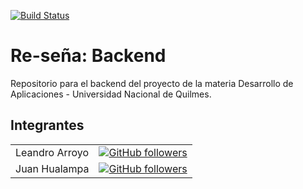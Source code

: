 [![Build Status](https://travis-ci.com/desapp-grupo-D-012021/backend.svg?token=1okBePLPb24ssbxW37nF&branch=main)](https://travis-ci.com/desapp-grupo-D-012021/backend)

# Re-seña: Backend
Repositorio para el backend del proyecto de la materia Desarrollo de Aplicaciones - Universidad Nacional de Quilmes.

## Integrantes

|               |               |
| ------------- | ------------- |
| Leandro Arroyo | [![GitHub followers](https://img.shields.io/github/followers/Leandroa77.svg?style=social&label=Follow)](https://github.com/Leandroa77) |
| Juan Hualampa | [![GitHub followers](https://img.shields.io/github/followers/juanhualampa.svg?style=social&label=Follow)](https://github.com/juanhualampa) | 
